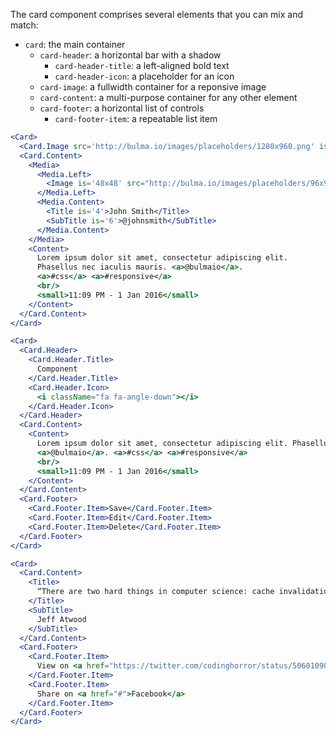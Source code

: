 The card component comprises several elements that you can mix and match:

- `card`: the main container
  - `card-header`: a horizontal bar with a shadow
    - `card-header-title`: a left-aligned bold text
    - `card-header-icon`: a placeholder for an icon
  - `card-image`: a fullwidth container for a reponsive image
  - `card-content`: a multi-purpose container for any other element
  - `card-footer`: a horizontal list of controls
    - `card-footer-item`: a repeatable list item

```jsx
<Card>
  <Card.Image src='http://bulma.io/images/placeholders/1280x960.png' is='4by3' />
  <Card.Content>
    <Media>
      <Media.Left>
        <Image is='48x48' src="http://bulma.io/images/placeholders/96x96.png" alt="Image" />
      </Media.Left>
      <Media.Content>
        <Title is='4'>John Smith</Title>
        <SubTitle is='6'>@johnsmith</SubTitle>
      </Media.Content>
    </Media>
    <Content>
      Lorem ipsum dolor sit amet, consectetur adipiscing elit.
      Phasellus nec iaculis mauris. <a>@bulmaio</a>.
      <a>#css</a> <a>#responsive</a>
      <br/>
      <small>11:09 PM - 1 Jan 2016</small>
    </Content>
  </Card.Content>
</Card>
```

```jsx
<Card>
  <Card.Header>
    <Card.Header.Title>
      Component
    </Card.Header.Title>
    <Card.Header.Icon>
      <i className="fa fa-angle-down"></i>
    </Card.Header.Icon>
  </Card.Header>
  <Card.Content>
    <Content>
      Lorem ipsum dolor sit amet, consectetur adipiscing elit. Phasellus nec iaculis mauris.
      <a>@bulmaio</a>. <a>#css</a> <a>#responsive</a>
      <br/>
      <small>11:09 PM - 1 Jan 2016</small>
    </Content>
  </Card.Content>
  <Card.Footer>
    <Card.Footer.Item>Save</Card.Footer.Item>
    <Card.Footer.Item>Edit</Card.Footer.Item>
    <Card.Footer.Item>Delete</Card.Footer.Item>
  </Card.Footer>
</Card>
```

```jsx
<Card>
  <Card.Content>
    <Title>
      “There are two hard things in computer science: cache invalidation, naming things, and off-by-one errors.”
    </Title>
    <SubTitle>
      Jeff Atwood
    </SubTitle>
  </Card.Content>
  <Card.Footer>
    <Card.Footer.Item>
      View on <a href="https://twitter.com/codinghorror/status/506010907021828096">Twitter</a>
    </Card.Footer.Item>
    <Card.Footer.Item>
      Share on <a href="#">Facebook</a>
    </Card.Footer.Item>
  </Card.Footer>
</Card>
```